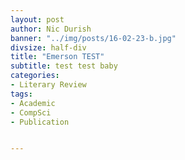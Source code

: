 ```yaml
---
layout: post
author: Nic Durish
banner: "../img/posts/16-02-23-b.jpg"
divsize: half-div
title: "Emerson TEST"
subtitle: test test baby
categories:
- Literary Review
tags:
- Academic
- CompSci
- Publication


---
```

